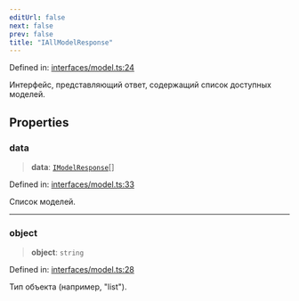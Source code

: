 ```yaml
---
editUrl: false
next: false
prev: false
title: "IAllModelResponse"
---
```


Defined in: [interfaces/model.ts:24](https://github.com/zloishavrin/gigachat-node/blob/a8e16e8d2e86111167e3c06c8870408e59485c04/src/interfaces/model.ts#L24)

Интерфейс, представляющий ответ, содержащий список доступных моделей.

## Properties

### data

> **data**: [`IModelResponse`](/api/interfaces/model/interfaces/imodelresponse/)[]

Defined in: [interfaces/model.ts:33](https://github.com/zloishavrin/gigachat-node/blob/a8e16e8d2e86111167e3c06c8870408e59485c04/src/interfaces/model.ts#L33)

Список моделей.

***

### object

> **object**: `string`

Defined in: [interfaces/model.ts:28](https://github.com/zloishavrin/gigachat-node/blob/a8e16e8d2e86111167e3c06c8870408e59485c04/src/interfaces/model.ts#L28)

Тип объекта (например, "list").
